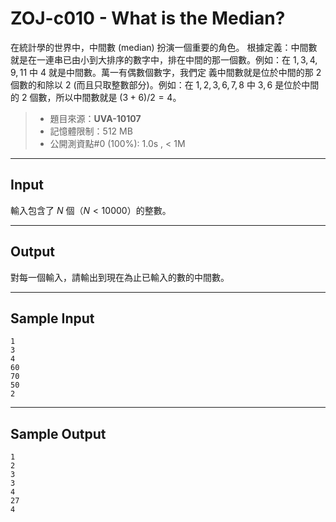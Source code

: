 # ZOJ-c010 - What is the Median?

在統計學的世界中，中間數 (median) 扮演一個重要的角色。 根據定義：中間數就是在一連串已由小到大排序的數字中，排在中間的那一個數。例如：在 ${1, 3, 4, 9, 11}$ 中 $4$ 就是中間數。萬一有偶數個數字，我們定 義中間數就是位於中間的那 $2$ 個數的和除以 $2$ (而且只取整數部分)。例如：在 ${1 ,2, 3, 6, 7, 8}$ 中 ${3, 6}$ 是位於中間的 $2$ 個數，所以中間數就是 $(3 + 6) / 2 = 4$。

> * 題目來源：**UVA-10107**
> * 記憶體限制：512 MB
> * 公開測資點#0 (100%): 1.0s , < 1M

---
## Input

輸入包含了 $N$ 個（$N < 10000$）的整數。

---
## Output

對每一個輸入，請輸出到現在為止已輸入的數的中間數。

---
## Sample Input

```
1
3
4
60
70
50
2
```

---
## Sample Output

```
1
2
3
3
4
27
4
```
